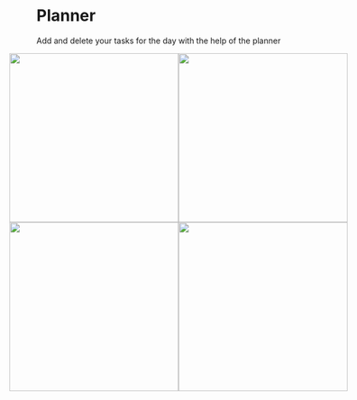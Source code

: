 # Planner
Add and delete your tasks for the day with the help of the planner
<p align="center">
<div style="display: flex; justify-content: center;">
  <div style="display: flex; flex-direction: row;">
    <img src="https://github.com/JuncProgramming/planner/assets/122737448/5ac00f81-6dbf-4950-b396-dff5a0a6c66c" width="300">
    <img src="https://github.com/JuncProgramming/planner/assets/122737448/df1ee44d-8dfd-4a2a-925a-5ec71cb7a079" width="300">
  </div>
</div>
<div style="display: flex; justify-content: center;">
  <div style="display: flex; flex-direction: row;">
    <img src="https://github.com/JuncProgramming/planner/assets/122737448/97aed0f0-c3e8-416f-b839-771a2d94c43f" width="300">
    <img src="https://github.com/JuncProgramming/planner/assets/122737448/2d8a3396-139d-4732-bde2-26a421b63633" width="300">
  </div>
</div>
</p>
